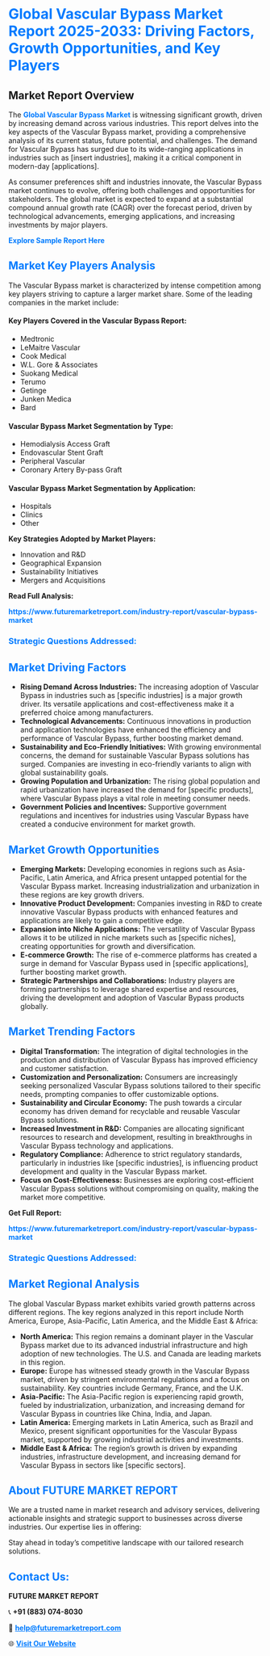 <h1 style="color: #007BFF;">Global Vascular Bypass Market Report 2025-2033: Driving Factors, Growth Opportunities, and Key Players</h1>

<section id="overview">
<h2>Market Report Overview</h2>
<p>The <a href="https://www.futuremarketreport.com/industry-report/vascular-bypass-market" style="color: #007BFF; text-decoration: none;"><strong>Global Vascular Bypass Market</strong></a> is witnessing significant growth, driven by increasing demand across various industries. This report delves into the key aspects of the Vascular Bypass market, providing a comprehensive analysis of its current status, future potential, and challenges. The demand for Vascular Bypass has surged due to its wide-ranging applications in industries such as [insert industries], making it a critical component in modern-day [applications].</p>
<p>As consumer preferences shift and industries innovate, the Vascular Bypass market continues to evolve, offering both challenges and opportunities for stakeholders. The global market is expected to expand at a substantial compound annual growth rate (CAGR) over the forecast period, driven by technological advancements, emerging applications, and increasing investments by major players.</p>
</section>

<section id="overview">
<p><a href="https://www.futuremarketreport.com/request-sample/reportId=107985" style="color: #007BFF; text-decoration: none;"><strong>Explore Sample Report Here</strong></a></p>
</section>

<section id="key-players">
<h2 style="color: #007BFF;">Market Key Players Analysis</h2>
<p>The Vascular Bypass market is characterized by intense competition among key players striving to capture a larger market share. Some of the leading companies in the market include:</p>
<h4>Key Players Covered in the Vascular Bypass Report:</h4>
<ul><li>Medtronic</li><li>LeMaitre Vascular</li><li>Cook Medical</li><li>W.L. Gore &amp; Associates</li><li>Suokang Medical</li><li>Terumo</li><li>Getinge</li><li>Junken Medica</li><li>Bard</li></ul>
<h4>Vascular Bypass Market Segmentation by Type:</h4>
<ul><li>Hemodialysis Access Graft</li><li>Endovascular Stent Graft</li><li>Peripheral Vascular</li><li>Coronary Artery By-pass Graft</li></ul>

<h4>Vascular Bypass Market Segmentation by Application:</h4>
<ul><li>Hospitals</li><li>Clinics</li><li>Other</li></ul>
<p><strong>Key Strategies Adopted by Market Players:</strong></p>
<ul>
<li>Innovation and R&D</li>
<li>Geographical Expansion</li>
<li>Sustainability Initiatives</li>
<li>Mergers and Acquisitions</li>
</ul>
</section>

<section>
<p><strong>Read Full Analysis: </strong></p><a href="https://www.futuremarketreport.com/industry-report/vascular-bypass-market" style="color: #007BFF; text-decoration: none;"><strong>https://www.futuremarketreport.com/industry-report/vascular-bypass-market</strong></a>
<h3 style="color: #007BFF;">Strategic Questions Addressed:</h3>
</section>

<section id="driving-factors">
<h2 style="color: #007BFF;">Market Driving Factors</h2>
<ul>
<li><strong>Rising Demand Across Industries:</strong> The increasing adoption of Vascular Bypass in industries such as [specific industries] is a major growth driver. Its versatile applications and cost-effectiveness make it a preferred choice among manufacturers.</li>
<li><strong>Technological Advancements:</strong> Continuous innovations in production and application technologies have enhanced the efficiency and performance of Vascular Bypass, further boosting market demand.</li>
<li><strong>Sustainability and Eco-Friendly Initiatives:</strong> With growing environmental concerns, the demand for sustainable Vascular Bypass solutions has surged. Companies are investing in eco-friendly variants to align with global sustainability goals.</li>
<li><strong>Growing Population and Urbanization:</strong> The rising global population and rapid urbanization have increased the demand for [specific products], where Vascular Bypass plays a vital role in meeting consumer needs.</li>
<li><strong>Government Policies and Incentives:</strong> Supportive government regulations and incentives for industries using Vascular Bypass have created a conducive environment for market growth.</li>
</ul>
</section>

<section id="growth-opportunities">
<h2 style="color: #007BFF;">Market Growth Opportunities</h2>
<ul>
<li><strong>Emerging Markets:</strong> Developing economies in regions such as Asia-Pacific, Latin America, and Africa present untapped potential for the Vascular Bypass market. Increasing industrialization and urbanization in these regions are key growth drivers.</li>
<li><strong>Innovative Product Development:</strong> Companies investing in R&D to create innovative Vascular Bypass products with enhanced features and applications are likely to gain a competitive edge.</li>
<li><strong>Expansion into Niche Applications:</strong> The versatility of Vascular Bypass allows it to be utilized in niche markets such as [specific niches], creating opportunities for growth and diversification.</li>
<li><strong>E-commerce Growth:</strong> The rise of e-commerce platforms has created a surge in demand for Vascular Bypass used in [specific applications], further boosting market growth.</li>
<li><strong>Strategic Partnerships and Collaborations:</strong> Industry players are forming partnerships to leverage shared expertise and resources, driving the development and adoption of Vascular Bypass products globally.</li>
</ul>
</section>

<section id="trending-factors">
<h2 style="color: #007BFF;">Market Trending Factors</h2>
<ul>
<li><strong>Digital Transformation:</strong> The integration of digital technologies in the production and distribution of Vascular Bypass has improved efficiency and customer satisfaction.</li>
<li><strong>Customization and Personalization:</strong> Consumers are increasingly seeking personalized Vascular Bypass solutions tailored to their specific needs, prompting companies to offer customizable options.</li>
<li><strong>Sustainability and Circular Economy:</strong> The push towards a circular economy has driven demand for recyclable and reusable Vascular Bypass solutions.</li>
<li><strong>Increased Investment in R&D:</strong> Companies are allocating significant resources to research and development, resulting in breakthroughs in Vascular Bypass technology and applications.</li>
<li><strong>Regulatory Compliance:</strong> Adherence to strict regulatory standards, particularly in industries like [specific industries], is influencing product development and quality in the Vascular Bypass market.</li>
<li><strong>Focus on Cost-Effectiveness:</strong> Businesses are exploring cost-efficient Vascular Bypass solutions without compromising on quality, making the market more competitive.</li>
</ul>
</section>

<section>
<p><strong>Get Full Report: </strong></p><a href="https://www.futuremarketreport.com/industry-report/vascular-bypass-market" style="color: #007BFF; text-decoration: none;"><strong>https://www.futuremarketreport.com/industry-report/vascular-bypass-market</strong></a>
<h3 style="color: #007BFF;">Strategic Questions Addressed:</h3>
</section>


<section id="regional-analysis">
<h2 style="color: #007BFF;">Market Regional Analysis</h2>
<p>The global Vascular Bypass market exhibits varied growth patterns across different regions. The key regions analyzed in this report include North America, Europe, Asia-Pacific, Latin America, and the Middle East & Africa:</p>
<ul>
<li><strong>North America:</strong> This region remains a dominant player in the Vascular Bypass market due to its advanced industrial infrastructure and high adoption of new technologies. The U.S. and Canada are leading markets in this region.</li>
<li><strong>Europe:</strong> Europe has witnessed steady growth in the Vascular Bypass market, driven by stringent environmental regulations and a focus on sustainability. Key countries include Germany, France, and the U.K.</li>
<li><strong>Asia-Pacific:</strong> The Asia-Pacific region is experiencing rapid growth, fueled by industrialization, urbanization, and increasing demand for Vascular Bypass in countries like China, India, and Japan.</li>
<li><strong>Latin America:</strong> Emerging markets in Latin America, such as Brazil and Mexico, present significant opportunities for the Vascular Bypass market, supported by growing industrial activities and investments.</li>
<li><strong>Middle East & Africa:</strong> The region’s growth is driven by expanding industries, infrastructure development, and increasing demand for Vascular Bypass in sectors like [specific sectors].</li>
</ul>
</section>

<footer>
<h2 style="color: #007BFF;">About FUTURE MARKET REPORT</h2>
<p>We are a trusted name in market research and advisory services, delivering actionable insights and strategic support to businesses across diverse industries. Our expertise lies in offering:</p>

<p>Stay ahead in today’s competitive landscape with our tailored research solutions.</p>

<h2 style="color: #007BFF;">Contact Us:</h2>
<p><strong>FUTURE MARKET REPORT</strong></p>
<p>📞 <strong>+91 (883) 074-8030</strong></p>
<p>📧 <strong><a href="mailto:help@futuremarketreport.com" style="color: #007BFF;">help@futuremarketreport.com</a></strong></p>
<p>🌐 <strong><a href="https://www.futuremarketreport.com/" style="color: #007BFF;">Visit Our Website</a></strong></p>
</footer>